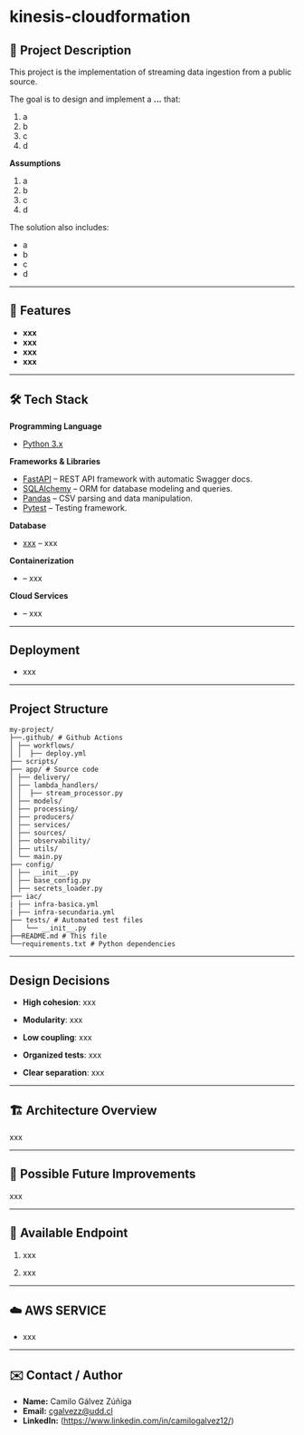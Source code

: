 # kinesis-cloudformation

## 📌 Project Description
This project is the implementation of streaming data ingestion from a public source.  

The goal is to design and implement a **...** that:
1. a
2. b
3. c
4. d

**Assumptions**
1. a
2. b 
3. c
4. d


The solution also includes:
- a
- b
- c
- d

---

## 🚀 Features
- **xxx**
- **xxx** 
- **xxx** 
- **xxx**

---

## 🛠 Tech Stack
**Programming Language**
- [Python 3.x](https://www.python.org/)

**Frameworks & Libraries**
- [FastAPI](https://fastapi.tiangolo.com/) – REST API framework with automatic Swagger docs.
- [SQLAlchemy](https://www.sqlalchemy.org/) – ORM for database modeling and queries.
- [Pandas](https://pandas.pydata.org/) – CSV parsing and data manipulation.
- [Pytest](https://docs.pytest.org/) – Testing framework.

**Database**  
- [xxx](https://www.) – xxx

**Containerization**
- [](https://www.) – xxx

**Cloud Services**
- [](https://aws.amazon.com/) – xxx

---

## Deployment

- xxx


---

## Project Structure

```text 
my-project/
├──.github/ # Github Actions
│ ├── workflows/
│ │  ├── deploy.yml
├── scripts/ 
├── app/ # Source code 
│ ├── delivery/
│ ├── lambda_handlers/
│ │  ├── stream_processor.py
│ ├── models/
│ ├── processing/
│ ├── producers/
│ ├── services/
│ ├── sources/
│ ├── observability/
│ ├── utils/ 
│ └── main.py
├── config/
│ ├── __init__.py
│ ├── base_config.py
│ ├── secrets_loader.py
├── iac/
| ├── infra-basica.yml
| ├── infra-secundaria.yml
├── tests/ # Automated test files
│   └── __init__.py  
├──README.md # This file 
└──requirements.txt # Python dependencies
```

---


## Design Decisions

- **High cohesion**: xxx

- **Modularity**: xxx

- **Low coupling**: xxx

- **Organized tests**: xxx

- **Clear separation**: xxx


---


## 🏗 Architecture Overview

xxx

---

## 🔮 Possible Future Improvements

xxx

---

## 📌 Available Endpoint

1. xxx

2. xxx

---

## ☁️ AWS SERVICE

- xxx


---
## ✉️ Contact / Author

- **Name:** Camilo Gálvez Zúñiga  
- **Email:** cgalvezz@udd.cl  
- **LinkedIn:** (https://www.linkedin.com/in/camilogalvez12/)